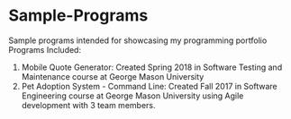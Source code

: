 # Sample-Programs
Sample programs intended for showcasing my programming portfolio
Programs Included:
1. Mobile Quote Generator: Created Spring 2018 in Software Testing and Maintenance course at George Mason University    
2. Pet Adoption System - Command Line: Created Fall 2017 in Software Engineering course at George Mason University using Agile development with 3 team members. 
